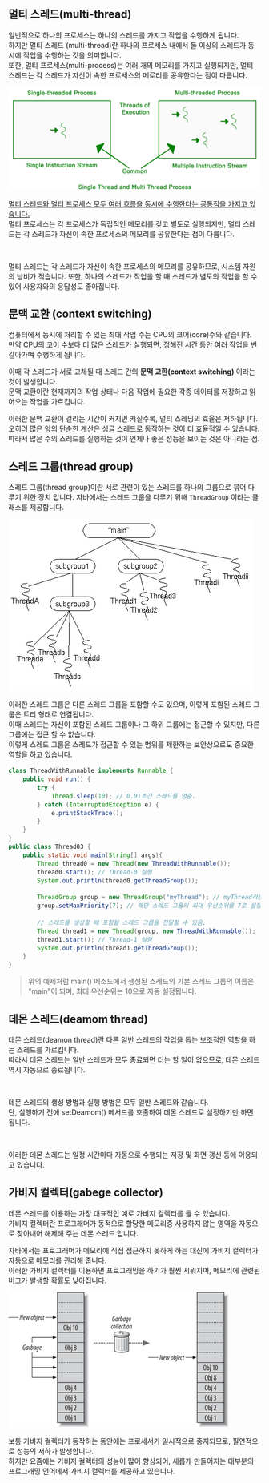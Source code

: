 ## 멀티 스레드(multi-thread)
일반적으로 하나의 프로세스는 하나의 스레드를 가지고 작업을 수행하게 됩니다.  
하지만 멀티 스레드 (multi-thread)란 하나의 프로세스 내에서 둘 이상의 스레드가 동시에 작업을 수행하는 것을 의미합니다.  
또한, 멀티 프로세스(multi-process)는 여러 개의 메모리를 가지고 실행되지만, 멀티 스레드는 각 스레드가 자신이 속한 프로세스의 메로리를 공유한다는 점이 다릅니다.

<img src="../../img/multi-thread.jpg">

<br>

<u>멀티 스레드와 멀티 프로세스 모두 여러 흐름을 동시에 수행한다는 공통점을 가지고 있습니다.</u>  
멀티 프로세스는 각 프로세스가 독립적인 메모리를 갖고 별도로 실행되지만, 멀티 스레드는 각 스레드가 자신이 속한 프로세스의 메모리를 공유한다는 점이 다릅니다.  

<br>

멀티 스레드는 각 스레드가 자신이 속한 프로세스의 메모리를 공유하므로, 시스템 자원의 낭비가 적습니다. 또한, 하나의 스레드가 작업을 할 때 스레드가 별도의 작업을 할 수 있어 사용자와의 응답성도 좋아집니다.

## 문맥 교환 (context switching)
컴퓨터에서 동시에 처리할 수 있는 최대 작업 수는 CPU의 코어(core)수와 같습니다.  
만약 CPU의 코어 수보다 더 많은 스레드가 실행되면, 정해진 시간 동안 여러 작업을 번갈아가며 수행하게 됩니다.


이때 각 스레드가 서로 교체될 때 스레드 간의 **문맥 교환(context switching)** 이라는 것이 발생합니다.  
문맥 교환이란 현재까지의 작업 상태나 다음 작업에 필요한 각종 데이터를 저장하고 읽어오는 작업을 가르킵니다.  

이러한 문맥 교환이 걸리는 시간이 커지면 커질수록, 멀티 스레딩의 효율은 저하됩니다.  
오히려 많은 양의 단순한 계산은 싱글 스레드로 동작하는 것이 더 효율적일 수 있습니다.  
따라서 많은 수의 스레드를 실행하는 것이 언제나 좋은 성능을 보이는 것은 아니라는 점.

## 스레드 그룹(thread group)
스레드 그룹(thread group)이란 서로 관련이 있는 스레드를 하나의 그룹으로 묶어 다루기 위한 장치 입니다. 자바에서는 스레드 그룹을 다루기 위해 ``ThreadGroup`` 이라는 클래스를 제공합니다.

<img src="../../img/thread-group.gif">

이러한 스레드 그룹은 다른 스레드 그룹을 포함할 수도 있으며, 이렇게 포함된 스레드 그룹은 트리 형태로 연결됩니다.  
이때 스레드는 자신이 포함된 스레드 그룹이나 그 하위 그룹에는 접근할 수 있지만, 다른 그룹에는 접근 할 수 없습니다.  
이렇게 스레드 그룹은 스레드가 접근할 수 있는 범위를 제한하는 보안상으로도 중요한 역할을 하고 있습니다.

```java
class ThreadWithRunnable implements Runnable {
    public void run() {
        try {
            Thread.sleep(10); // 0.01초간 스레드를 멈춤.
        } catch (InterruptedException e) {
            e.printStackTrace();
        }
    }
}
public class Thread03 {
    public static void main(String[] args){
        Thread thread0 = new Thread(new ThreadWithRunnable());
        thread0.start(); // Thread-0 실행
        System.out.println(thread0.getThreadGroup());

        ThreadGroup group = new ThreadGroup("myThread"); // myThread라는 스레드 그룹 생성함.
        group.setMaxPriority(7); // 해당 스레드 그룹의 최대 우선순위를 7로 설정함.

        // 스레드를 생성할 때 포함될 스레드 그룹을 전달할 수 있음.
        Thread thread1 = new Thread(group, new ThreadWithRunnable());
        thread1.start(); // Thread-1 실행
        System.out.println(thread1.getThreadGroup());
    }
}
```
> 위의 예제처럼 main() 메소드에서 생성된 스레드의 기본 스레드 그룹의 이름은 "main"이 되며, 최대 우선순위는 10으로 자동 설정됩니다.


## 데몬 스레드(deamom thread)
데몬 스레드(deamon thread)란 다른 일반 스레드의 작업을 돕는 보조적인 역할을 하는 스레드를 가르킵니다.  
따라서 데몬 스레드는 일반 스레드가 모두 종료되면 더는 할 일이 없으므로, 데몬 스레드 역시 자동으로 종료됩니다.  

<br>

데몬 스레드의 생성 방법과 실행 방법은 모두 일반 스레드와 같습니다.  
단, 실행하기 전에 setDeamom() 메서드를 호출하여 데몬 스레드로 설정하기만 하면 됩니다.

<br>

이러한 데몬 스레드는 일정 시간마다 자동으로 수행되는 저장 및 화면 갱신 등에 이용되고 있습니다.

## 가비지 컬렉터(gabege collector)
데몬 스레드를 이용하는 가장 대표적인 예로 가비지 컬렉터를 들 수 있습니다.  
가비지 컬렉터란 프로그래머가 동적으로 할당한 메모리중 사용하지 않는 영역을 자동으로 찾아내어 해제해 주는 데몬 스레드 입니다.  

자바에서는 프로그래머가 메모리에 직접 접근하지 못하게 하는 대신에 가비지 컬렉터가 자동으로 메모리를 관리해 줍니다.  
이러한 가비지 컬렉터를 이용하면 프로그래밍을 하기가 훨씬 시워지며, 메모리에 관련된 버그가 발생할 확률도 낮아집니다.  

<img src="../../img/gabege-collector.gif">

보통 가비지 컬렉터가 동작하는 동안에는 프로세서가 일시적으로 중지되므로, 필연적으로 성능의 저하가 발생합니다.  
하지만 요즘에는 가비지 컬렉터의 성능이 많이 향상되어, 새롭게 만들어지는 대부분의 프로그래밍 언어에서 가비지 컬렉터를 제공하고 있습니다.